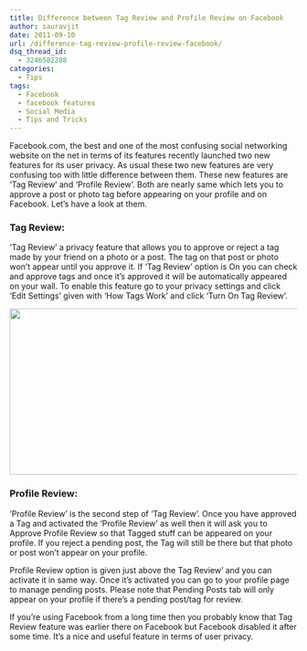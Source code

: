 ```yaml
---
title: Difference between Tag Review and Profile Review on Facebook
author: sauravjit
date: 2011-09-10
url: /difference-tag-review-profile-review-facebook/
dsq_thread_id:
  - 3246582288
categories:
  - Tips
tags:
  - Facebook
  - facebook features
  - Social Media
  - Tips and Tricks
---
```

Facebook.com, the best and one of the most confusing social networking website on the net in terms of its features recently launched two new features for its user privacy. As usual these two new features are very confusing too with little difference between them. These new features are &#8216;Tag Review&#8217; and &#8216;Profile Review&#8217;. Both are nearly same which lets you to approve a post or photo tag before appearing on your profile and on Facebook. Let&#8217;s have a look at them.

### Tag Review:

&#8216;Tag Review&#8217; a privacy feature that allows you to approve or reject a tag made by your friend on a photo or a post. The tag on that post or photo won&#8217;t appear until you approve it. If &#8216;Tag Review&#8217; option is On you can check and approve tags and once it&#8217;s approved it will be automatically appeared on your wall. To enable this feature go to your privacy settings and click &#8216;Edit Settings&#8217; given with &#8216;How Tags Work&#8217; and click &#8216;Turn On Tag Review&#8217;.

<img class="aligncenter size-full wp-image-44420" title="tag review" src="http://cdn.devilsworkshop.org/files/2011/09/tag-review.jpg" alt="" width="532" height="291" />

### Profile Review:

&#8216;Profile Review&#8217; is the second step of &#8216;Tag Review&#8217;. Once you have approved a Tag and activated the &#8216;Profile Review&#8217; as well then it will ask you to Approve Profile Review so that Tagged stuff can be appeared on your profile. If you reject a pending post, the Tag will still be there but that photo or post won&#8217;t appear on your profile.

Profile Review option is given just above the Tag Review&#8217; and you can activate it in same way. Once it&#8217;s activated you can go to your profile page to manage pending posts. Please note that Pending Posts tab will only appear on your profile if there&#8217;s a pending post/tag for review.

If you&#8217;re using Facebook from a long time then you probably know that Tag Review feature was earlier there on Facebook but Facebook disabled it after some time. It&#8217;s a nice and useful feature in terms of user privacy.
